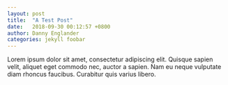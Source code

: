 ```yaml
---
layout: post
title:  "A Test Post"
date:   2018-09-30 00:12:57 +0800
author: Danny Englander
categories: jekyll foobar
---
```

Lorem ipsum dolor sit amet, consectetur adipiscing elit. Quisque sapien velit, aliquet eget commodo nec, auctor a sapien. Nam eu neque vulputate diam rhoncus faucibus. Curabitur quis varius libero.
